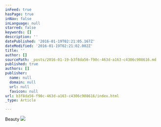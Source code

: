 ```yaml
---
inFeed: true
hasPage: true
inNav: false
inLanguage: null
starred: false
keywords: []
description: ''
datePublished: '2016-01-19T02:21:05.167Z'
dateModified: '2016-01-19T02:21:02.002Z'
title: ''
author: []
sourcePath: _posts/2016-01-19-b3f8da56-f90c-463d-a163-c4306c908616.md
published: true
authors: []
publisher:
  name: null
  domain: null
  url: null
  favicon: null
url: b3f8da56-f90c-463d-a163-c4306c908616/index.html
_type: Article

---
```

Beauty
![](https://the-grid-user-content.s3-us-west-2.amazonaws.com/f05f1b25-b82a-4b80-8737-7515b707a3cf.jpg)